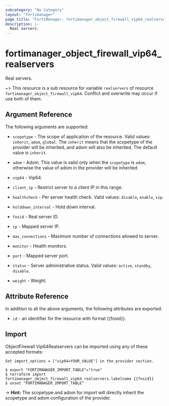 ```yaml
---
subcategory: "No Category"
layout: "fortimanager"
page_title: "FortiManager: fortimanager_object_firewall_vip64_realservers"
description: |-
  Real servers.
---
```


# fortimanager_object_firewall_vip64_realservers
Real servers.

~> This resource is a sub resource for variable `realservers` of resource `fortimanager_object_firewall_vip64`. Conflict and overwrite may occur if use both of them.



## Argument Reference


The following arguments are supported:

* `scopetype` - The scope of application of the resource. Valid values: `inherit`, `adom`, `global`. The `inherit` means that the scopetype of the provider will be inherited, and adom will also be inherited. The default value is `inherit`.
* `adom` - Adom. This value is valid only when the `scopetype` is `adom`, otherwise the value of adom in the provider will be inherited.
* `vip64` - Vip64.

* `client_ip` - Restrict server to a client IP in this range.
* `healthcheck` - Per server health check. Valid values: `disable`, `enable`, `vip`.

* `holddown_interval` - Hold down interval.
* `fosid` - Real server ID.
* `ip` - Mapped server IP.
* `max_connections` - Maximum number of connections allowed to server.
* `monitor` - Health monitors.
* `port` - Mapped server port.
* `status` - Server administrative status. Valid values: `active`, `standby`, `disable`.

* `weight` - Weight.


## Attribute Reference

In addition to all the above arguments, the following attributes are exported:
* `id` - an identifier for the resource with format {{fosid}}.

## Import

ObjectFirewall Vip64Realservers can be imported using any of these accepted formats:
```
Set import_options = ["vip64=YOUR_VALUE"] in the provider section.

$ export "FORTIMANAGER_IMPORT_TABLE"="true"
$ terraform import fortimanager_object_firewall_vip64_realservers.labelname {{fosid}}
$ unset "FORTIMANAGER_IMPORT_TABLE"
```
-> **Hint:** The scopetype and adom for import will directly inherit the scopetype and adom configuration of the provider.
